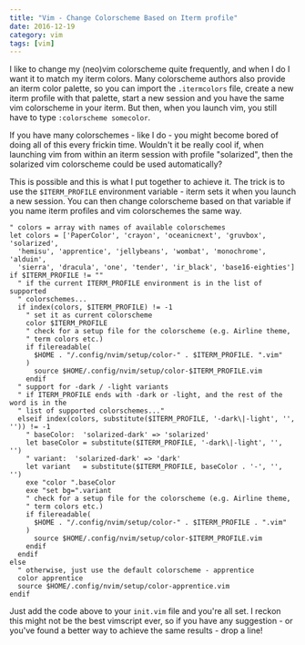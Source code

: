 ```yaml
---
title: "Vim - Change Colorscheme Based on Iterm profile"
date: 2016-12-19
category: vim
tags: [vim]
---
```


I like to change my (neo)vim colorscheme quite frequently, and when I do I want it to match my iterm colors. Many colorscheme authors also provide an iterm color palette, so you can import the `.itermcolors` file, create a new iterm profile with that palette, start a new session and you have the same vim colorscheme in your iterm. But then, when you launch vim, you still have to type `:colorscheme somecolor`.

If you have many colorschemes - like I do - you might become bored of doing all of this every frickin time. Wouldn't it be really cool if, when launching vim from within an iterm session with profile "solarized", then the solarized vim colorscheme could be used automatically?

This is possible and this is what I put together to achieve it. The trick is to use the `$ITERM_PROFILE` environment variable - iterm sets it when you launch a new session. You can then change colorscheme based on that variable if you name iterm profiles and vim colorschemes the same way.

```vim
" colors = array with names of available colorschemes
let colors = ['PaperColor', 'crayon', 'oceanicnext', 'gruvbox', 'solarized',
  'hemisu', 'apprentice', 'jellybeans', 'wombat', 'monochrome', 'alduin',
  'sierra', 'dracula', 'one', 'tender', 'ir_black', 'base16-eighties']
if $ITERM_PROFILE != ""
  " if the current ITERM_PROFILE environment is in the list of supported
  " colorschemes...
  if index(colors, $ITERM_PROFILE) != -1
    " set it as current colorscheme
    color $ITERM_PROFILE
    " check for a setup file for the colorscheme (e.g. Airline theme,
    " term colors etc.)
    if filereadable(
      $HOME . "/.config/nvim/setup/color-" . $ITERM_PROFILE. ".vim"
    )
      source $HOME/.config/nvim/setup/color-$ITERM_PROFILE.vim
    endif
  " support for -dark / -light variants
  " if ITERM_PROFILE ends with -dark or -light, and the rest of the word is in the
  " list of supported colorschemes..."
  elseif index(colors, substitute($ITERM_PROFILE, '-dark\|-light', '', '')) != -1
    " baseColor:  'solarized-dark' => 'solarized'
    let baseColor = substitute($ITERM_PROFILE, '-dark\|-light', '', '')
    " variant:  'solarized-dark' => 'dark'
    let variant   = substitute($ITERM_PROFILE, baseColor . '-', '', '')
    exe "color ".baseColor
    exe "set bg=".variant
    " check for a setup file for the colorscheme (e.g. Airline theme,
    " term colors etc.)
    if filereadable(
      $HOME . "/.config/nvim/setup/color-" . $ITERM_PROFILE . ".vim"
    )
      source $HOME/.config/nvim/setup/color-$ITERM_PROFILE.vim
    endif
  endif
else
  " otherwise, just use the default colorscheme - apprentice
  color apprentice
  source $HOME/.config/nvim/setup/color-apprentice.vim
endif
```

Just add the code above to your `init.vim` file and you're all set. I reckon this might not be the best vimscript ever, so if you have any suggestion - or you've found a better way to achieve the same results - drop a line!

